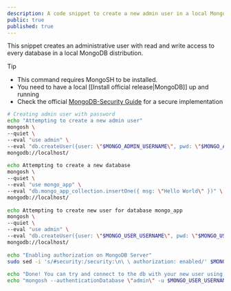 ```yaml
---
description: A code snippet to create a new admin user in a local MongoDB and enable authentication
public: true
published: true
---
```

This snippet creates an administrative user with read and write access to every database in a local MongoDB distribution.

> [!tip]
> - This command requires MongoSH to be installed.
> - You need to have a local [[Install official release|MongoDB]] up and running
> - Check the official [MongoDB-Security Guide](https://www.mongodb.com/docs/manual/security/) for a secure implementation

```bash
# Creating admin user with password
echo "Attempting to create a new admin user"
mongosh \
--quiet \
--eval "use admin" \
--eval "db.createUser({user: \"$MONGO_ADMIN_USERNAME\", pwd: \"$MONGO_ADMIN_PASSWORD\", roles: [{ role: \"userAdminAnyDatabase\", db: \"admin\" },{ role: \"readWriteAnyDatabase\", db: \"admin\" }]})" \
mongodb://localhost/
  
echo Attempting to create a new database
mongosh \
--quiet \
--eval "use mongo_app" \
--eval "db.mongo_app_collection.insertOne({ msg: \"Hello World\" })" \
mongodb://localhost/
  
echo Attempting to create new user for database mongo_app
mongosh \
--quiet \
--eval "use admin" \
--eval "db.createUser({user: \"$MONGO_USER_USERNAME\", pwd: \"$MONGO_USER_PASSWORD\", roles: [{ role: \"readWrite\", db: \"mongo_app\" }]})" \
mongodb://localhost/
  
echo "Enabling authorization on MongoDB Server"
sudo sed -i 's/#security:/security:\n\ \ authorization: enabled/' $MONGOD_CONF_PATH
  
echo "Done! You can try and connect to the db with your new user using the below command"
echo "mongosh --authenticationDatabase \"admin\" -u $MONGO_USER_USERNAME -p"
```